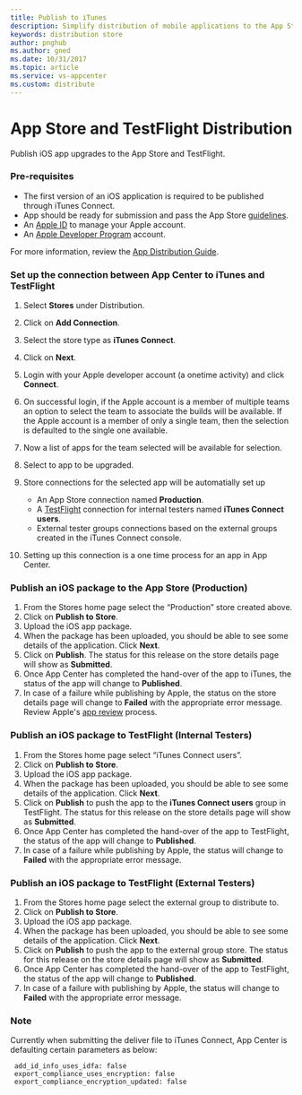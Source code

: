 ```yaml
---
title: Publish to iTunes
description: Simplify distribution of mobile applications to the App Store
keywords: distribution store
author: pnghub
ms.author: gned
ms.date: 10/31/2017
ms.topic: article
ms.service: vs-appcenter
ms.custom: distribute
---
```


# App Store and TestFlight Distribution 

Publish iOS app upgrades to the App Store and TestFlight.

### Pre-requisites

* The first version of an iOS application is required to be published through iTunes Connect.
* App should be ready for submission and pass the App Store [guidelines](https://developer.apple.com/app-store/review/guidelines/).
* An [Apple ID](https://appleid.apple.com/) to manage your Apple account.
* An [Apple Developer Program](https://developer.apple.com/programs/enroll/) account.

For more information, review the [App Distribution Guide](https://developer.apple.com/library/content/documentation/IDEs/Conceptual/AppDistributionGuide/Introduction/Introduction.html#//apple_ref/doc/uid/TP40012582-CH1-SW1).


### Set up the connection between App Center to iTunes and TestFlight

1. Select **Stores** under Distribution. 
2. Click on **Add Connection**.
3. Select the store type as **iTunes Connect**. 
4. Click on **Next**.
5. Login with your Apple developer account (a onetime activity) and click **Connect**.
6. On successful login, if the Apple account is a member of multiple teams an option to select the team to associate the builds will be available. If the Apple account is a member of only a single team, then the selection is defaulted to the single one available.
7. Now a list of apps for the team selected will be available for selection.
8. Select to app to be upgraded.
9. Store connections for the selected app will be automatially set up
   * An App Store connection named **Production**.
   * A [TestFlight](https://developer.apple.com/testflight/) connection for internal testers named **iTunes Connect users**. 
   * External tester groups connections based on the external groups created in the iTunes Connect console. 

10. Setting up this connection is a one time process for an app in App Center.

### Publish an iOS package to the App Store (Production)

1. From the Stores home page select the “Production” store created above.
2. Click on **Publish to Store**.
3. Upload the iOS app package. 
4. When the package has been uploaded, you should be able to see some details of the application. Click **Next**.
5. Click on **Publish**. The status for this release on the store details page will show as **Submitted**. 
6. Once App Center has completed the hand-over of the app to iTunes, the status of the app will change to **Published**.
7. In case of a failure while publishing by Apple, the status on the store details page will change to **Failed** with the appropriate error message. 
   Review Apple's [app review](https://developer.apple.com/support/app-review/) process.

### Publish an iOS package to TestFlight (Internal Testers)    

1. From the Stores home page select “iTunes Connect users”. 
2. Click on **Publish to Store**.
3. Upload the iOS app package. 
4. When the package has been uploaded, you should be able to see some details of the application. Click **Next**.
5. Click on **Publish** to push the app to the **iTunes Connect users** group in TestFlight. The status for this release on the store details page will show as **Submitted**. 
6. Once App Center has completed the hand-over of the app to TestFlight, the status of the app will change to **Published**.
7. In case of a failure while publishing by Apple, the status will change to **Failed** with the appropriate error message.

### Publish an iOS package to TestFlight (External Testers)    

1. From the Stores home page select the external group to distribute to. 
2. Click on **Publish to Store**.
3. Upload the iOS app package. 
4. When the package has been uploaded, you should be able to see some details of the application. Click **Next**.
5. Click on **Publish** to push the app to the external group store. The status for this release on the store details page will show as **Submitted**. 
6. Once App Center has completed the hand-over of the app to TestFlight, the status of the app will change to **Published**.
7. In case of a failure with publishing by Apple, the status will change to **Failed** with the appropriate error message.


### Note
Currently when submitting the deliver file to iTunes Connect, App Center is defaulting certain parameters as below:
``` 
 add_id_info_uses_idfa: false
 export_compliance_uses_encryption: false
 export_compliance_encryption_updated: false
 ```




